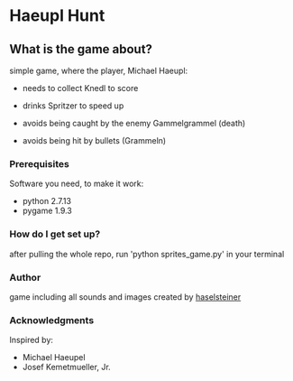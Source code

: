 # Haeupl Hunt #


## What is the game about?

simple game, where the player, Michael Haeupl:

 * needs to collect Knedl to score

 * drinks Spritzer to speed up

 * avoids being caught by the enemy Gammelgrammel (death)

 * avoids being hit by bullets (Grammeln)


### Prerequisites
Software you need, to make it work:
 * python 2.7.13
 * pygame 1.9.3


### How do I get set up? 
after pulling the whole repo, run 'python sprites_game.py' in your terminal


### Author
game including  all sounds and images created  by [haselsteiner](https://github.com/mhaselsteiner)


### Acknowledgments
Inspired by:
 * Michael Haeupel
 * Josef Kemetmueller, Jr.

